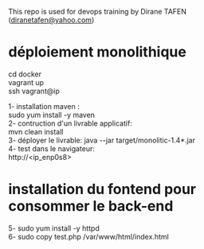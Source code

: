 This repo is used for devops training by Dirane TAFEN (diranetafen@yahoo.com)
# déploiement monolithique
cd docker \
vagrant up \
ssh vagrant@ip 

1- installation maven :\
sudo yum install -y maven \
2- contruction d'un livrable applicatif:\
mvn clean install \
3- déployer le livrable: 
java --jar target/monolitic-1.4*.jar \
4- test dans le navigateur:\
http://<ip_enp0s8>

# installation du fontend pour consommer le back-end
5-  sudo yum install -y httpd \
6-  sudo copy  test.php /var/www/html/index.html

